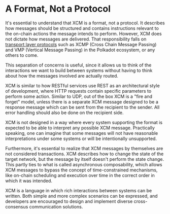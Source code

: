 # A Format, Not a Protocol

It's essential to understand that XCM is a format, not a protocol.
It describes how messages should be structured and contains instructions relevant to the on-chain actions the message intends to perform.
However, XCM does not dictate how messages are delivered.
That responsibility falls on [transport layer protocols](https://wiki.polkadot.network/docs/learn-xcm-transport) such as XCMP (Cross Chain Message Passing) and VMP (Vertical Message Passing) in the Polkadot ecosystem, or any others to come.

This separation of concerns is useful, since it allows us to think of the interactions we want to build between systems without having to think about how the messages involved are actually routed.

XCM is similar to how RESTful services use REST as an architectural style of development, where HTTP requests contain specific parameters to perform some action.
Similar to UDP, out of the box XCM is a "fire and forget" model, unless there is a separate XCM message designed to be a response message which can be sent from the recipient to the sender. All error handling should also be done on the recipient side.

XCM is not designed in a way where every system supporting the format is expected to be able to interpret any possible XCM message. Practically speaking, one can imagine that some messages will not have reasonable interpretations under some systems or will be intentionally unsupported.

Furthermore, it's essential to realize that XCM messages by themselves are not considered transactions. XCM describes how to change the state of the target network, but the message by itself doesn't perform the state change.
This partly ties to what is called asynchronous composability, which allows XCM messages to bypass the concept of time-constrained mechanisms, like on-chain scheduling and execution over time in the correct order in which it was intended.

XCM is a language in which rich interactions between systems can be written.
Both simple and more complex scenarios can be expressed, and developers are encouraged to design and implement diverse cross-consensus communication solutions.
